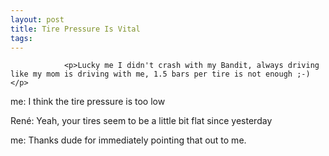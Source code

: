 ```yaml
---
layout: post
title: Tire Pressure Is Vital
tags:
---
```



                <p>Lucky me I didn't crash with my Bandit, always driving like my mom is driving with me, 1.5 bars per tire is not enough ;-)</p>
<p><span class="important">me: I think the tire pressure is too low</span></p>
<p><span class="note">René: Yeah, your tires seem to be a little bit flat since yesterday</span></p>
<p><span class="important">me: Thanks dude for immediately pointing that out to me.
</span></p>
